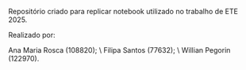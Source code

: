 Repositório criado para replicar notebook utilizado no trabalho de ETE 2025.

Realizado por:

Ana Maria Rosca (108820); \\
Filipa Santos (77632); \\
Willian Pegorin (122970).
